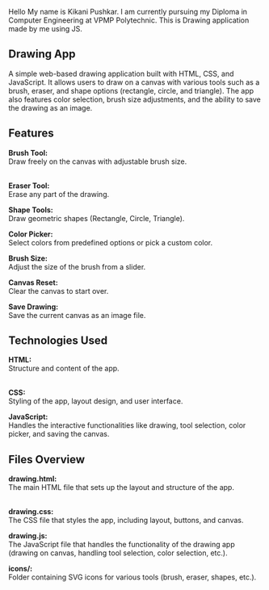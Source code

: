 Hello My name is Kikani Pushkar.
I am currently pursuing my Diploma in Computer Engineering at VPMP Polytechnic.
This is Drawing application made by me using JS.

<h2>Drawing App</h2>
A simple web-based drawing application built with HTML, CSS, and JavaScript. It allows users to draw on a canvas with various tools such as a brush, eraser, and shape options (rectangle, circle, and triangle). The app also features color selection, brush size adjustments, and the ability to save the drawing as an image.

<h2>Features</h2>
<b>Brush Tool:</b> <br> 
Draw freely on the canvas with adjustable brush size. <br> <br>

<b>Eraser Tool:</b> <br>
Erase any part of the drawing.<br>

<b>Shape Tools:</b> <br>
Draw geometric shapes (Rectangle, Circle, Triangle).<br>

<b>Color Picker:</b> <br>
Select colors from predefined options or pick a custom color.<br>

<b>Brush Size:</b> <br>
Adjust the size of the brush from a slider.<br>

<b>Canvas Reset:</b> <br>
Clear the canvas to start over.<br>

<b>Save Drawing:</b> <br>
Save the current canvas as an image file.<br>

<h2>Technologies Used </h2>
<b>HTML:</b> <br>
Structure and content of the app. <br> <br>

<b>CSS:</b> <br>
Styling of the app, layout design, and user interface.<br>

<b>JavaScript:</b> <br>
Handles the interactive functionalities like drawing, tool selection, color picker, and saving the canvas.<br>

<h2>Files Overview</h2>
<b>drawing.html:</b> <br>
The main HTML file that sets up the layout and structure of the app. <br> <br>

<b>drawing.css:</b> <br>
The CSS file that styles the app, including layout, buttons, and canvas.<br>

<b>drawing.js:</b> <br>
The JavaScript file that handles the functionality of the drawing app (drawing on canvas, handling tool selection, color selection, etc.).<br>

<b>icons/:</b> <br>
Folder containing SVG icons for various tools (brush, eraser, shapes, etc.).
